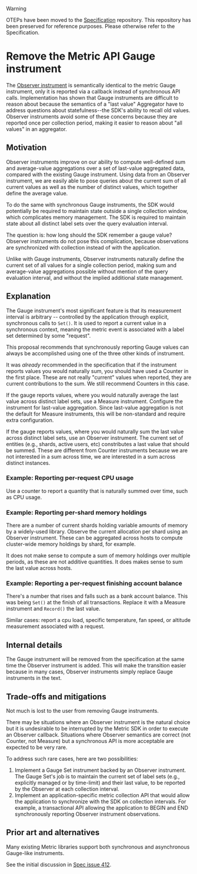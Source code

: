> [!WARNING]
> OTEPs have been moved to the [Specification](https://github.com/open-telemetry/opentelemetry-specification/tree/main/oteps/)
> repository. This repository has been preserved for reference purposes.
> Please otherwise refer to the Specification.

# Remove the Metric API Gauge instrument

The [Observer instrument](./0072-metric-observer.md) is semantically
identical to the metric Gauge instrument, only it is reported via a
callback instead of synchronous API calls.  Implementation has shown
that Gauge instruments are difficult to reason about because the
semantics of a "last value" Aggregator have to address questions about
statefulness--the SDK's ability to recall old values.  Observer
instruments avoid some of these concerns because they are reported
once per collection period, making it easier to reason about "all
values" in an aggregator.

## Motivation

Observer instruments improve on our ability to compute well-defined
sum and average-value aggregations over a set of last-value aggregated
data, compared with the existing Gauge instrument.  Using data from an
Observer instrument, we are easily able to pose queries about the
current sum of all current values as well as the number of distinct
values, which together define the average value.

To do the same with synchronous Gauge instruments, the SDK would
potentially be required to maintain state outside a single collection
window, which complicates memory management.  The SDK is required to
maintain state about all distinct label sets over the query evaluation
interval.  

The question is: how long should the SDK remember a gauge value?
Observer instruments do not pose this complication, because
observations are synchronized with collection instead of with the
application.

Unlike with Gauge instruments, Observer instruments naturally define
the current set of all values for a single collection period, making
sum and average-value aggregations possible without mention of the
query evaluation interval, and without the implied additional state
management.

## Explanation

The Gauge instrument's most significant feature is that its
measurement interval is arbitrary -- controlled by the application
through explicit, synchronous calls to `Set()`.  It is used to report
a current value in a synchronous context, meaning the metric event is
associated with a label set determined by some "request".

This proposal recommends that synchronously reporting Gauge values can
always be accomplished using one of the three other kinds of
instrument.

It was _already_ recommended in the specification that if the
instrument reports values you would naturally sum, you should have
used a Counter in the first place.  These are not really "current"
values when reported, they are current contributions to the sum.  We
still recommend Counters in this case.

If the gauge reports values, where you would naturally average the
last value across distinct label sets, use a Measure instrument.
Configure the instrument for last-value aggregation.  Since last-value
aggregation is not the default for Measure instruments, this will be
non-standard and require extra configuration.

If the gauge reports values, where you would naturally sum the last
value across distinct label sets, use an Observer instrument.  The
current set of entities (e.g., shards, active users, etc) constributes
a last value that should be summed.  These are different from Counter
instruments because we are not interested in a sum across time, we are
interested in a sum across distinct instances.

### Example: Reporting per-request CPU usage

Use a counter to report a quantity that is naturally summed over time,
such as CPU usage.

### Example: Reporting per-shard memory holdings

There are a number of current shards holding variable amounts of
memory by a widely-used library.  Observe the current allocation per
shard using an Observer instrument.  These can be aggregated across
hosts to compute cluster-wide memory holdings by shard, for example.

It does not make sense to compute a sum of memory holdings over
multiple periods, as these are not additive quantities.  It does makes
sense to sum the last value across hosts.

### Example: Reporting a per-request finishing account balance

There's a number that rises and falls such as a bank account balance.
This was being `Set()` at the finish of all transactions.  Replace it
with a Measure instrument and `Record()` the last value.

Similar cases: report a cpu load, specific temperature, fan speed, or
altitude measurement associated with a request.

## Internal details

The Gauge instrument will be removed from the specification at the
same time the Observer instrument is added.  This will make the
transition easier because in many cases, Observer instruments simply
replace Gauge instruments in the text.

## Trade-offs and mitigations

Not much is lost to the user from removing Gauge instruments.

There may be situations where an Observer instrument is the natural
choice but it is undesirable to be interrupted by the Metric SDK in
order to execute an Observer callback.  Situations where Observer
semantics are correct (not Counter, not Measure) but a synchronous API
is more acceptable are expected to be very rare.

To address such rare cases, here are two possibilities:

1. Implement a Gauge Set instrument backed by an Observer instrument.
The Gauge Set's job is to maintain the current set of label sets
(e.g., explicitly managed or by time-limit) and their last value, to
be reported by the Observer at each collection interval.
2. Implement an application-specific metric collection API that would
allow the application to synchronize with the SDK on collection
intervals.  For example, a transactional API allowing the application
to BEGIN and END synchronously reporting Observer instrument
observations.

## Prior art and alternatives

Many existing Metric libraries support both synchronous and
asynchronous Gauge-like instruments.

See the initial discussion in [Spec issue
412](https://github.com/open-telemetry/opentelemetry-specification/issues/412).
